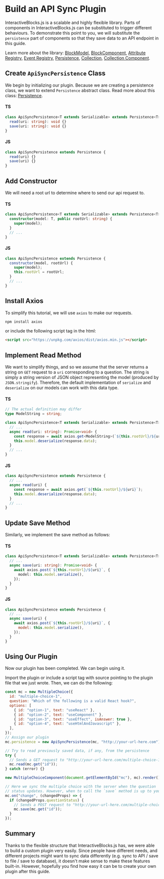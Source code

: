 # Build an API Sync Plugin

InteractiveBlocks.js is a scalable and highly flexible library.
Parts of components in InteractiveBlocks.js can be substituted to trigger different behaviours.
To demonstrate this point to you, we will substitute the `persistence` part of components so that they save data to an API endpoint in this guide.

Learn more about the library: [BlockModel](api-docs/base-classes/block-model.md), [BlockComponent](/api-docs/base-classes/block-component.md), [Attribute Registry](api-docs/base-classes/attribute-registry.md), [Event Registry](api-docs/base-classes/event-registry.md), [Persistence](api-docs/base-classes/persistence.md), [Collection](api-docs/base-classes/collection.md), [Collection Component](api-docs/base-classes/collection-component.md).

## Create `ApiSyncPersistence` Class

We begin by initializing our plugin. Because we are creating a persistence class, we want to extend `Persistence` abstract class. Read more about this class: [Persistence](api-docs/base-classes/persistence.md).

<!-- tabs:start -->

#### **TS**

```typescript
class ApiSyncPersistence<T extends Serializable> extends Persistence<T> {
  read(uri: string): void {}
  save(uri: string): void {}
}
```

#### **JS**

```javascript
class ApiSyncPersistence extends Persistence {
  read(uri) {}
  save(uri) {}
}
```

<!-- tabs:end -->

## Add Constructor

We will need a root url to determine where to send our api request to.

<!-- tabs:start -->

#### **TS**

```typescript
class ApiSyncPersistence<T extends Serializable> extends Persistence<T> {
  constructor(model: T, public rootUrl: string) {
    super(model);
  }
  // ...
}
```

#### **JS**

```javascript
class ApiSyncPersistence extends Persistence {
  constructor(model, rootUrl) {
    super(model);
    this.rootUrl = rootUrl;
  }
  // ...
}
```

<!-- tabs:end -->

## Install Axios

To simplify this tutorial, we will use `axios` to make our requests.

```bash
npm install axios
```

or include the following script tag in the html:

```html
<script src="https://unpkg.com/axios/dist/axios.min.js"></script>
```

## Implement Read Method

We want to simplify things, and so we assume that the server returns a string on `GET` request to a `uri` corresponding to a question.
The string is simply a string version of JSON object representing the model (produced by `JSON.stringify`).
Therefore, the default implementation of `serialize` and `deserialize` on our models can work with this data type.

<!-- tabs:start -->

#### **TS**

```typescript
// The actual definition may differ
type ModelString = string;

class ApiSyncPersistence<T extends Serializable> extends Persistence<T> {
  // ...
  async read(uri: string): Promise<void> {
    const response = await axios.get<ModelString>(`${this.rootUrl}/${uri}`);
    this.model.deserialize(response.data);
  }
  // ...
}
```

#### **JS**

```javascript
class ApiSyncPersistence extends Persistence {
  // ...
  async read(uri) {
    const response = await axios.get(`${this.rootUrl}/${uri}`);
    this.model.deserialize(response.data);
  }
  // ...
}
```

<!-- tabs:end -->

## Update Save Method

Similarly, we implement the save method as follows:

<!-- tabs:start -->

#### **TS**

```typescript
class ApiSyncPersistence<T extends Serializable> extends Persistence<T> {
  // ...
  async save(uri: string): Promise<void> {
    await axios.post(`${this.rootUrl}/${uri}`, {
      model: this.model.serialize(),
    });
  }
}
```

#### **JS**

```javascript
class ApiSyncPersistence extends Persistence {
  // ...
  async save(uri) {
    await axios.post(`${this.rootUrl}/${uri}`, {
      model: this.model.serialize(),
    });
  }
}
```

<!-- tabs:end -->

## Using Our Plugin

Now our plugin has been completed. We can begin using it.

Import the plugin or include a script tag with source pointing to the plugin file that we just wrote.
Then, we can do the following:

```javascript
const mc = new MultipleChoice({
  id: "multiple-choice-1",
  question: "Which of the following is a valid React hook?",
  options: [
    { id: "option-1", text: "useReact" },
    { id: "option-2", text: "useComponent" },
    { id: "option-3", text: "useEffect", isAnswer: true },
    { id: "option-4", text: "useHtmlAndJavascript" },
  ],
});
// Assign our plugin
mc.persistence = new ApiSyncPersistence(mc, "http://your-url-here.com");

// Try to read previously saved data, if any, from the persistence
try {
  // Sends a GET request to "http://your-url-here.com/multiple-choice-1"
  mc.read(mc.get("id"));
} catch (error) {}

new MultipleChoiceComponent(document.getElementById("mc"), mc).render();

// Here we sync the multiple choice with the server when the question
// status updates. However, when to call the `save` method is up to you.
mc.on("change", (changedProps) => {
  if (changedProps.questionStatus) {
    // Sends a POST request to "http://your-url-here.com/multiple-choice-1"
    mc.save(mc.get("id"));
  }
});
```

## Summary

Thanks to the flexible structure that InteractiveBlocks.js has, we were able to build a custom plugin very easily. Since people have different needs, and different projects might want to sync data differently (e.g. sync to API / save to file / save to database), it doesn't make sense to make these features built-in. However, hopefully you find how easy it can be to create your own plugin after this guide.
